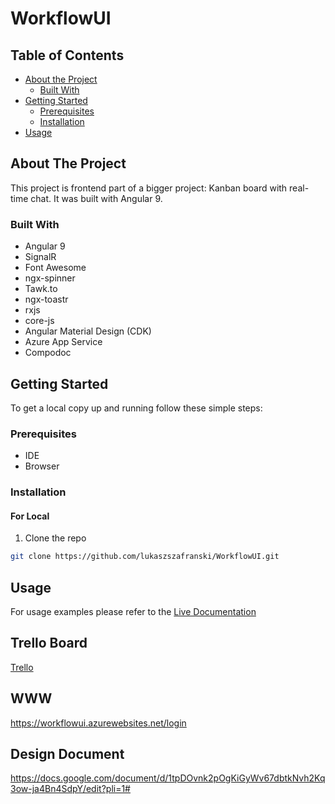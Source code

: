 <h1>WorkflowUI</h1>

<!-- TABLE OF CONTENTS -->
## Table of Contents

* [About the Project](#about-the-project)
  * [Built With](#built-with)
* [Getting Started](#getting-started)
  * [Prerequisites](#prerequisites)
  * [Installation](#installation)
* [Usage](#usage)

<!-- ABOUT THE PROJECT -->
## About The Project
This project is frontend part of a bigger project: Kanban board with real-time chat. It was built with Angular 9.

### Built With
* Angular 9 
* SignalR
* Font Awesome
* ngx-spinner
* Tawk.to
* ngx-toastr
* rxjs 
* core-js
* Angular Material Design (CDK)
* Azure App Service
* Compodoc

<!-- GETTING STARTED -->
## Getting Started

To get a local copy up and running follow these simple steps:

### Prerequisites
* IDE
* Browser

### Installation


#### For Local
1. Clone the repo
```sh
git clone https://github.com/lukaszszafranski/WorkflowUI.git
```

<!-- USAGE EXAMPLES -->
## Usage
For usage examples please refer to the [Live Documentation](https://projektygrupowe.github.io/overview.html)

## Trello Board
[Trello](https://trello.com/b/urwhTkAJ/in%C5%BCynieria-oprogramowania)

## WWW
https://workflowui.azurewebsites.net/login

## Design Document
https://docs.google.com/document/d/1tpDOvnk2pOgKiGyWv67dbtkNvh2Kq3ow-ja4Bn4SdpY/edit?pli=1#

